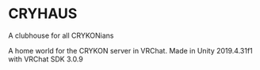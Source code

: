 # CRYHAUS
A clubhouse for all CRYKONians

A home world for the CRYKON server in VRChat.
Made in Unity 2019.4.31f1 with VRChat SDK 3.0.9
